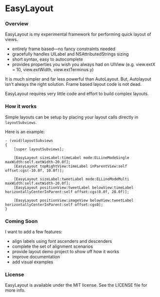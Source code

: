 # EasyLayout

### Overview

EasyLayout is my experimental framework for performing quick layout of views.  

- entirely frame based—no fancy constraints needed
- gracefully handles UILabel and NSAttributedStrings sizing
- short syntax, easy to autocomplete
- provides properties you wish you always had on UIView (e.g. view.extX = 10, view.extWidth, view.extTerminus.y)
 
It is much simpler and far less powerful than AutoLayout. But, Autolayout isn't always the right solution.  Frame based layout code is not dead.

EasyLayout requires very little code and effort to build complex layouts.  

### How it works

Simple layouts can be setup by placing your layout calls directly in `layoutSubviews`.

Here is an example:

	- (void)layoutSubviews
	{
	    [super layoutSubviews];
    
	    [EasyLayout sizeLabel:timeLabel mode:ELLineModeSingle maxWidth:self.extWidth-20.0f];
	    [EasyLayout topRightView:timeLabel inParentView:self offset:cgs(-10.0f, 10.0f)];
    
	    [EasyLayout sizeLabel:tweetLabel mode:ELLineModeMulti maxWidth:self.extWidth-20.0f];
	    [EasyLayout positionView:tweetLabel belowView:timeLabel horizontallyCenterInParent:self offset:cgs(0.0f, 20.0f)];
    
	    [EasyLayout positionView:imageView belowView:tweetLabel horizontallyCenterInParent:self offset:cgs0];
	}


### Coming Soon

I want to add a few features:

- align labels using font ascenders and descenders
- complete the set of alignment scenarios 
- provide layout demo project to show off how it works
- improve documentation
- add visual examples


### License

EasyLayout is available under the MIT license. See the LICENSE file for more info.
